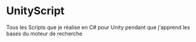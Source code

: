 # UnityScript
Tous les Scripts que je réalise en C# pour Unity pendant que j'apprend les bases du moteur de recherche
